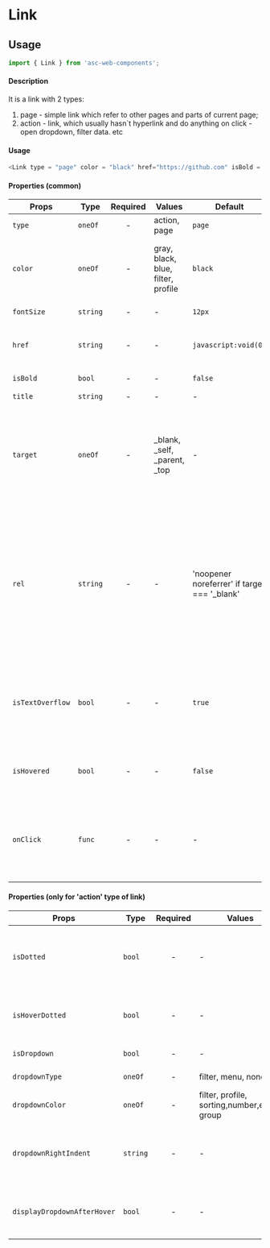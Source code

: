 # Link

## Usage

```js
import { Link } from 'asc-web-components';
```

#### Description

It is a link with 2 types:  
1) page - simple link which refer to other pages and parts of current page;  
2) action - link, which usually hasn`t hyperlink and do anything on click - open dropdown, filter data. etc

#### Usage

```js
<Link type = "page" color = "black" href="https://github.com" isBold = {true}>Bold page link</Link>
```

#### Properties (common)

| Props              | Type     | Required | Values                      | Default        | Description                                                       |
| ------------------ | -------- | :------: | --------------------------- | -------------- | ----------------------------------------------------------------- |
| `type`             | `oneOf`  |    -     | action, page                | `page`        | Type of link                         |
| `color`            | `oneOf`  |    -     | gray, black, blue, filter, profile| `black`  | Color of link in all states - hover, active, visited              |
| `fontSize`           | `string`   |    -     | -                       | `12px`        | Font size of link                         |
| `href`           | `string`   |    -     | -                           | `javascript:void(0)`        | Hyperlink, usually used in *page* type             |
| `isBold`           | `bool`   |    -     | -                         | `false`        | Set font weight                          |
| `title`           | `string`   |    -     | -                           | -        | Title of link                          |
| `target`           | `oneOf`   |    -     | _blank, _self, _parent, _top   | -    | The *target* attribute specifies where the linked document will open when the link is clicked.                          |
| `rel`           | `string`   |    -     | -                           | 'noopener noreferrer' if target === '_blank'      | The *rel* attribute specifies the relationship between the current document and the linked document. Only used if the href attribute is present.                          |
| `isTextOverflow`   | `bool`   |    -     | -                           | `true`        |Activate or deactivate *text-overflow* CSS property with ellipsis (' … ') value                           |
| `isHovered`           | `bool`   |    -     | -                           | `false`        | Show hovered state of link. Only for demo        |
| `onClick`           | `func`   |    -     | -                           | -        | What the link will trigger when clicked. Usually use in *action* type         |

#### Properties (only for \'action\' type of link)

| Props              | Type     | Required | Values                      | Default        | Description                                                       |
| ------------------ | -------- | :------: | --------------------------- | -------------- | ----------------------------------------------------------------- |
| `isDotted`           | `bool`   |    -     | -                           | -       | Add dots decoration under link in usual and visited state |
| `isHoverDotted`      | `bool`   |    -     | -                   | -        | Add dots decoration under link in hovered state      |
| `isDropdown`         | `bool`   |    -     | -                           | -        | Add dropdown        |
| `dropdownType`       | `oneOf`  |    -     | filter, menu, none                   | `none`        | Type of dropdown        |
| `dropdownColor`      | `oneOf`  |    -     | filter, profile, sorting,number,email, group| `filter` | Color of dropdown        |
| `dropdownRightIndent`           | `string`   |    -     | -                           | `-10px`        | The right property affects the horizontal position of a dropdown        |
| `displayDropdownAfterHover`           | `bool`   |    -     | -                          | `false`        | Set appearance dropdown icon when hover        |
